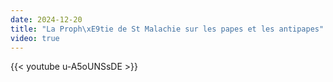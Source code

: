 ```yaml
---
date: 2024-12-20
title: "La Proph\xE9tie de St Malachie sur les papes et les antipapes"
video: true
---
```



{{< youtube u-A5oUNSsDE >}}
